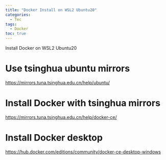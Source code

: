 ```yaml
---
title: "Docker Install on WSL2 Ubuntu20"
categories:
  - Tec
tags:
  - Docker
toc: true
---
```

Install Docker on WSL2 Ubuntu20

# Use tsinghua ubuntu mirrors

<https://mirrors.tuna.tsinghua.edu.cn/help/ubuntu/>

# Install Docker with tsinghua mirrors

<https://mirrors.tuna.tsinghua.edu.cn/help/docker-ce/>

# Install Docker desktop

<https://hub.docker.com/editions/community/docker-ce-desktop-windows>
